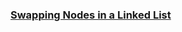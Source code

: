 ### [Swapping Nodes in a Linked List](https://leetcode.com/problems/swapping-nodes-in-a-linked-list/)